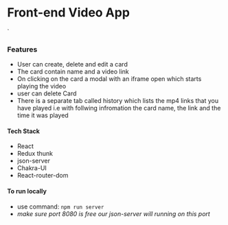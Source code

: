 # Front-end Video App

`

### Features

- User can create, delete and edit a card
- The card contain name and a video link
- On clicking on the card a modal with an iframe open which starts playing the video
- user can delete Card
- There is a separate tab called history which lists the mp4 links that you have
  played i.e with follwing infromation the card name, the link and the time it was played

#### Tech Stack

- React
- Redux thunk
- json-server
- Chakra-UI
- React-router-dom

#### To run locally

- use command: `npm run server`
- _make sure port 8080 is free our json-server will running on this port_
